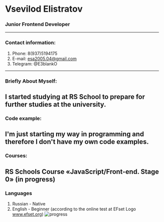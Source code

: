 # Vsevilod Elistratov
### **Junior Frontend Developer**
******
### **Contact information:**
1. Phone: 8(937)5194175
2. E-mail: esa2005.04@gmail.com
3. Telegram: @E3blankO
-------
### **Briefly About Myself:**

I started studying at RS School to prepare for further studies at the university.
------
### **Code example:**
I'm just starting my way in programming and therefore I don't have my own code examples.
-----
### **Courses:**
RS Schools Course «JavaScript/Front-end. Stage 0» (in progress)
------
### **Languages**
1. Russian - Native
2. English - Beginner (according to the online test at EFset Logo www.efset.org)
![progress]((38).png)